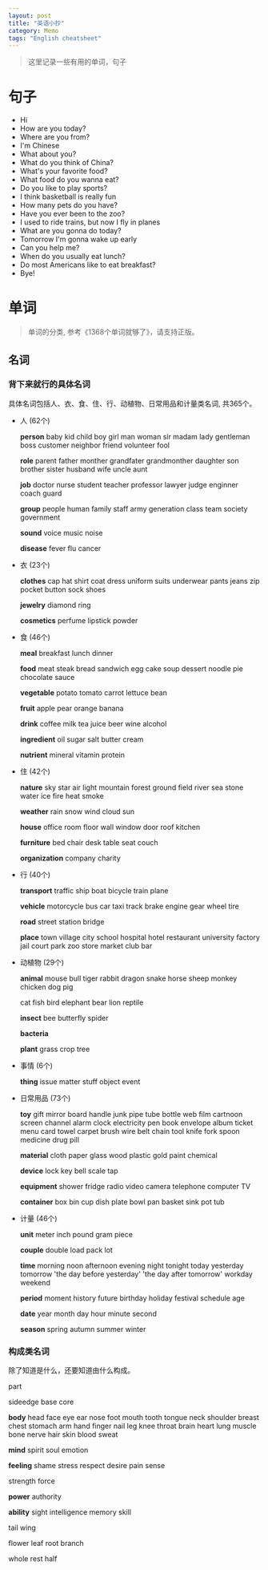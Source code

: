 ```yaml
---
layout: post
title: "英语小抄"
category: Memo
tags: "English cheatsheet"
---
```


> 这里记录一些有用的单词，句子

<!-- more -->

# 句子

* Hi
* How are you today?
* Where are you from?
* I'm Chinese
* What about you?
* What do you think of China?
* What's your favorite food?
* What food do you wanna eat?
* Do you like to play sports?
* I think basketball is really fun
* How many pets do you have?
* Have you ever been to the zoo?
* I used to ride trains, but now I fly in planes
* What are you gonna do today?
* Tomorrow I'm gonna wake up early
* Can you help me?
* When do you usually eat lunch?
* Do most Americans like to eat breakfast?
* Bye!


# 单词

> 单词的分类, 参考《1368个单词就够了》，请支持正版。

## 名词

### 背下来就行的具体名词
具体名词包括人、衣、食、住、行、动植物、日常用品和计量类名词, 共365个。

- 人 (62个)

  **person** baby kid child boy girl man woman sir madam lady gentleman boss customer neighbor friend volunteer fool

  **role** parent father monther grandfater grandmonther daughter son brother sister husband wife uncle aunt

  **job** doctor nurse student teacher professor lawyer judge enginner coach guard

  **group** people human family staff army generation class team society government

  **sound** voice music noise

  **disease** fever flu cancer

- 衣 (23个)

  **clothes** cap hat shirt coat dress uniform suits underwear pants jeans zip pocket button sock shoes

  **jewelry** diamond ring

  **cosmetics** perfume lipstick powder

- 食 (46个)

  **meal** breakfast lunch dinner

  **food** meat steak bread sandwich egg cake soup dessert noodle pie chocolate sauce

  **vegetable** potato tomato carrot lettuce bean

  **fruit** apple pear orange banana

  **drink** coffee milk tea juice beer wine alcohol

  **ingredient** oil sugar salt butter cream

  **nutrient** mineral vitamin protein

- 住 (42个)

  **nature** sky star air light mountain forest ground field river sea stone water ice fire heat smoke

  **weather** rain snow wind cloud sun

  **house** office room floor wall window door roof kitchen

  **furniture** bed chair desk table seat couch

  **organization** company charity


- 行 (40个)

  **transport** traffic ship boat bicycle train plane

  **vehicle** motorcycle bus car taxi track brake engine gear wheel tire

  **road** street station bridge

  **place** town village city school hospital hotel restaurant university factory jail court park zoo store market club bar


- 动植物 (29个)

  **animal** mouse bull tiger rabbit dragon snake horse sheep monkey chicken dog pig

  cat fish bird elephant bear lion reptile

  **insect** bee butterfly spider

  **bacteria**

  **plant** grass crop tree


- 事情 (6个)

  **thing** issue matter stuff object event


- 日常用品 (73个)

  **toy** gift mirror board handle junk pipe tube bottle web film cartnoon screen channel alarm clock electricity pen book envelope album ticket menu card towel carpet brush wire belt chain tool knife fork spoon medicine drug pill

  **material** cloth paper glass wood plastic gold paint chemical

  **device** lock key bell scale tap

  **equipment** shower fridge radio video camera telephone computer TV

  **container** box bin cup dish plate bowl pan basket sink pot tub


- 计量 (46个)

  **unit** meter inch pound gram piece

  **couple** double load pack lot

  **time** morning noon afternoon evening night tonight today yesterday tomorrow 'the day before yesterday' 'the day after tomorrow' workday weekend

  **period** moment history future birthday holiday festival schedule age

  **date** year month day hour minute second

  **season** spring autumn summer winter

### 构成类名词
除了知道是什么，还要知道由什么构成。

  part

  sideedge base core

  **body** head face eye ear nose foot mouth tooth tongue neck shoulder breast chest stomach arm hand finger nail leg knee throat brain heart lung muscle bone nerve hair skin blood sweat

  **mind** spirit soul emotion

  **feeling** shame stress respect desire pain sense

  strength force

  **power** authority

  **ability** sight intelligence memory skill

  tail wing

  flower leaf root branch

  whole rest half

